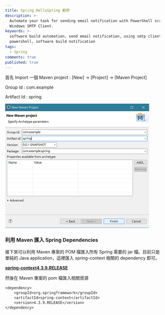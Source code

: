 ```yaml
---
title: Spring HelloSpring 範例
description: >-
  Automate your task for sending email notification with PowerShell script and
  Windows SMTP Client.
keywords: >-
  software build automation, send email notification, using smtp client in
  powershell, software build notification
tags:
  - Spring
comments: true
published: true
---
```

首先 Import 一個 Maven project : [New] -> [Project] -> [Maven Project]

Group Id : com.example

Artifact Id : spring

![Spring](spring_images/springconfig01.png)

### 利用 Maven 匯入 Spring Dependencies
接下來可以利用 Maven 專案的 POM 檔匯入所有 Spring 需要的 jar 檔。目前只是單純的 Java application，這裡匯入 spring-context 相關的 dependency 即可。

**<a href="https://mvnrepository.com/artifact/org.springframework/spring-context/4.3.9.RELEASE" target="_blank">spring-context4.3.9.RELEASE</a>**

然後在 Maven 專案的 pom 檔匯入相關資源
```
<dependency>
    <groupId>org.springframework</groupId>
    <artifactId>spring-context</artifactId>
    <version>4.3.9.RELEASE</version>
</dependency>
```
